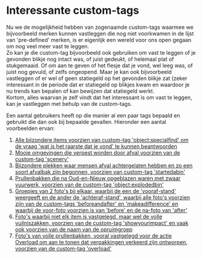 # Interessante custom-tags

Nu we de mogelijkheid hebben van zogenaamde custom-tags waarmee we bijvoorbeeld merken kunnen vastleggen die nog niet voorkwamen in de lijst van 'pre-defined' merken, is er eigenlijk een wereld voor ons open gegaan om nog veel meer vast te leggen.<br />
Zo kan je die custom-tag bijvoorbeeld ook gebruiken om vast te leggen of je gevonden blikje nog intact was, of juist gedeukt, of helemaal plat of stukgemaaid. Of om aan te geven of het flesje dat je vond, wel leeg was, of juist nog gevuld, of zelfs ongeopend. Maar je kan ook bijvoorbeeld vastleggen of er wel of geen statiegeld op het gevonden blikje zat (zeker interessant in de periode dat er statiegeld op blikjes kwam en waardoor je nu trends kan bepalen of kan bewijzen dat statiegeld werkt.<br />
Kortom, alles waarvan je zelf vindt dat het interessant is om vast te leggen, kan je vastleggen met behulp van de custom-tags.<br />

Een aantal gebruikers heeft op die manier al een paar tags bepaald en gebruikt die dan ook bij bepaalde gevallen. Hieronder een aantal voorbeelden ervan:
1. [Alle bijzondere items voorzien van custom-tag 'object:specialfind' om de vraag 'wat is het raarste dat je vond' te kunnen beantwoorden](https://openlittermap.com/tags?custom_tag=object%3Aspecialfind&lat=52.45886418569873&lon=4.79513647257508&zoom=11.92)
2. [Mooie omgevingen die verpest worden door afval voorzien van de custom-tag 'scenery'](https://openlittermap.com/tags?custom_tag=scenery&lat=52.523691686734814&lon=3.7633153006118922&zoom=7.95)
3. [Bijzondere plekken waar mensen afval achtergelaten hebben en zo een soort afvalbak zijn begonnen, voorzien van custom-tag 'startedabin'](https://openlittermap.com/tags?custom_tag=startedabin&lat=52.44124321188227&lon=4.850690422052329&zoom=11.74)
4. [Prullenbakken die na Oud-en-Nieuw opgeblazen waren met zwaar vuurwerk, voorzien van de custom-tag 'object:explodedbin'](https://openlittermap.com/tags?custom_tag=object%3Aexplodedbin&lat=52.474478891782894&lon=4.78624840058616&zoom=13.13)
5. [Groepjes van 2 foto's bjj elkaar, waarbij de een de 'vooraf-stand' weergeeft en de ander de 'achteraf-stand', waarbij alle foto's voorzien zijn van de custom-tags 'beforeandafter' en 'makeadifference' en waarbij de voor-foto voorzien is van 'before' en de na-foto van 'after'](https://openlittermap.com/tags?custom_tag=beforeandafter&lat=52.486772557443&lon=4.840628361353284&zoom=11.97)
6. [Foto's waarbij niet elk item is vastgelegd, maar wel de volle vuilniszakken, voorzien van de custom-tag 'showyourimpact' en vaak ook voorzien van de naam van de opruimgroep](https://openlittermap.com/tags?custom_tag=showyourimpact&lat=52.286191749800075&lon=5.497223416966488&zoom=8.52)
7. [Foto's van volle prullenbakken, vooral vastgelegd voor de actie Overload om aan te tonen dat verpakkingen verkeerd zijn ontworpen, voorzien van de custom-tag 'overload'](https://openlittermap.com/tags?custom_tag=overload&lat=52.339986489881674&lon=4.8365803096173074&zoom=10.54)
